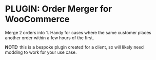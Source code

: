 # PLUGIN: Order Merger for WooCommerce

Merge 2 orders into 1. Handy for cases where the same customer places another order within a few hours of the first.

**NOTE:** this is a bespoke plugin created for a client, so will likely need modding to work for your use case.
